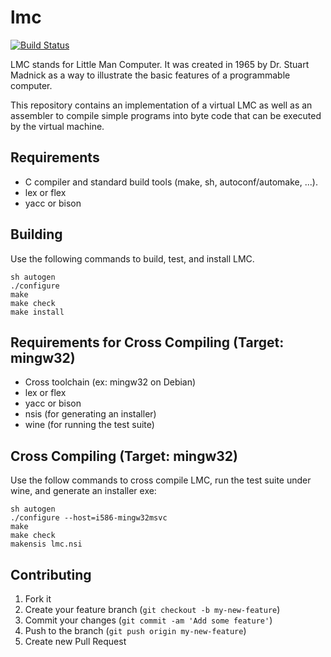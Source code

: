 # lmc
[![Build Status](https://api.travis-ci.org/tcort/lmc.png?branch=master)](http://travis-ci.org/tcort/lmc)

LMC stands for Little Man Computer. It was created in 1965 by Dr. Stuart
Madnick as a way to illustrate the basic features of a programmable computer.

This repository contains an implementation of a virtual LMC as well as an
assembler to compile simple programs into byte code that can be executed
by the virtual machine.

## Requirements

* C compiler and standard build tools (make, sh, autoconf/automake, ...).
* lex or flex
* yacc or bison

## Building

Use the following commands to build, test, and install LMC.

    sh autogen
    ./configure
    make
    make check
    make install

## Requirements for Cross Compiling (Target: mingw32)

* Cross toolchain (ex: mingw32 on Debian)
* lex or flex
* yacc or bison
* nsis (for generating an installer)
* wine (for running the test suite)

## Cross Compiling (Target: mingw32)

Use the follow commands to cross compile LMC, run the test suite under wine,
and generate an installer exe:

    sh autogen
    ./configure --host=i586-mingw32msvc
    make
    make check
    makensis lmc.nsi

## Contributing

1. Fork it
2. Create your feature branch (`git checkout -b my-new-feature`)
3. Commit your changes (`git commit -am 'Add some feature'`)
4. Push to the branch (`git push origin my-new-feature`)
5. Create new Pull Request

